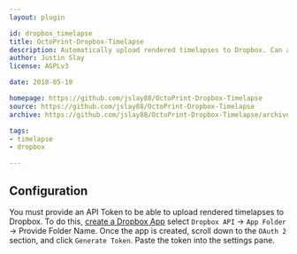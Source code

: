 ```yaml
---
layout: plugin

id: dropbox_timelapse
title: OctoPrint-Dropbox-Timelapse
description: Automatically upload rendered timelapses to Dropbox. Can also delete after upload to save space on the Raspberry Pi SD Card.
author: Justin Slay
license: AGPLv3

date: 2018-05-10

homepage: https://github.com/jslay88/OctoPrint-Dropbox-Timelapse
source: https://github.com/jslay88/OctoPrint-Dropbox-Timelapse
archive: https://github.com/jslay88/OctoPrint-Dropbox-Timelapse/archive/master.zip

tags:
- timelapse
- dropbox

---
```


## Configuration

You must provide an API Token to be able to upload rendered timelapses to Dropbox.
To do this, [create a Dropbox App](https://www.dropbox.com/developers/apps/create)
select `Dropbox API` -> `App Folder` -> Provide Folder Name.
Once the app is created, scroll down to the `OAuth 2` section, and click `Generate Token`. Paste the token into the
settings pane.
